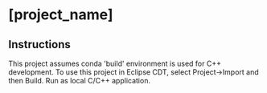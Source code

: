 # [project_name]

## Instructions

This project assumes conda 'build' environment is used for C++ development.
To use this project in Eclipse CDT, select Project->Import and then Build.
Run as local C/C++ application.
